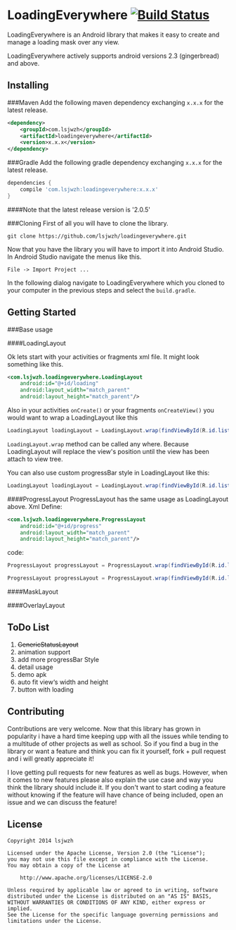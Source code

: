 LoadingEverywhere [![Build Status](https://travis-ci.org/lsjwzh/loadingeverywhere.png)](https://travis-ci.org/lsjwzh/loadingeverywhere)
=================
LoadingEverywhere is an Android library that makes it easy to create and manage a loading mask over any view. 

LoadingEverywhere actively supports android versions 2.3 (gingerbread) and above.

Installing
---------------
###Maven
Add the following maven dependency exchanging `x.x.x` for the latest release.
```XML
<dependency>
    <groupId>com.lsjwzh</groupId>
    <artifactId>loadingeverywhere</artifactId>
    <version>x.x.x</version>
</dependency>
```

###Gradle
Add the following gradle dependency exchanging `x.x.x` for the latest release.
```groovy
dependencies {
    compile 'com.lsjwzh:loadingeverywhere:x.x.x'
}
```

####Note that the latest release version is '2.0.5'

###Cloning
First of all you will have to clone the library.
```shell
git clone https://github.com/lsjwzh/loadingeverywhere.git
```

Now that you have the library you will have to import it into Android Studio.
In Android Studio navigate the menus like this.
```
File -> Import Project ...
```
In the following dialog navigate to LoadingEverywhere which you cloned to your computer in the previous steps and select the `build.gradle`.

Getting Started
---------------
###Base usage

####LoadingLayout

Ok lets start with your activities or fragments xml file. It might look something like this.
```xml
<com.lsjwzh.loadingeverywhere.LoadingLayout
    android:id="@+id/loading"
    android:layout_width="match_parent"
    android:layout_height="match_parent"/>
```

Also in your activities `onCreate()` or your fragments `onCreateView()` you would want to wrap a LoadingLayout like this
```java
LoadingLayout loadingLayout = LoadingLayout.wrap(findViewById(R.id.list));
```
`LoadingLayout.wrap` method can be called any where.
Because LoadingLayout will replace the view's position until the view has been attach to view tree.

You can also use custom progressBar style in LoadingLayout like this:
```java
LoadingLayout loadingLayout = LoadingLayout.wrap(findViewById(R.id.list),android.R.attr.progressBarStyleLarge);
```

####ProgressLayout
ProgressLayout has the same usage as LoadingLayout above.
Xml Define:
```xml
<com.lsjwzh.loadingeverywhere.ProgressLayout
    android:id="@+id/progress"
    android:layout_width="match_parent"
    android:layout_height="match_parent"/>
```
code:
```java
ProgressLayout progressLayout = ProgressLayout.wrap(findViewById(R.id.list));
```

```java
ProgressLayout progressLayout = ProgressLayout.wrap(findViewById(R.id.list),android.R.attr.progressBarStyleLarge);
```

####MaskLayout

####OverlayLayout


ToDo List
---------
1. ~~GenericStatusLayout~~
1. animation support
1. add more progressBar Style
1. detail usage
1. demo apk
1. auto fit view‘s width and height
1. button with loading  


Contributing
------------
Contributions are very welcome. Now that this library has grown in popularity i have a hard time keeping upp with all the issues while tending to a multitude of other projects as well as school. So if you find a bug in the library or want a feature and think you can fix it yourself, fork + pull request and i will greatly appreciate it!

I love getting pull requests for new features as well as bugs. However, when it comes to new features please also explain the use case and way you think the library should include it. If you don't want to start coding a feature without knowing if the feature will have chance of being included, open an issue and we can discuss the feature!


License
-------

    Copyright 2014 lsjwzh

    Licensed under the Apache License, Version 2.0 (the "License");
    you may not use this file except in compliance with the License.
    You may obtain a copy of the License at

        http://www.apache.org/licenses/LICENSE-2.0

    Unless required by applicable law or agreed to in writing, software
    distributed under the License is distributed on an "AS IS" BASIS,
    WITHOUT WARRANTIES OR CONDITIONS OF ANY KIND, either express or implied.
    See the License for the specific language governing permissions and
    limitations under the License.
